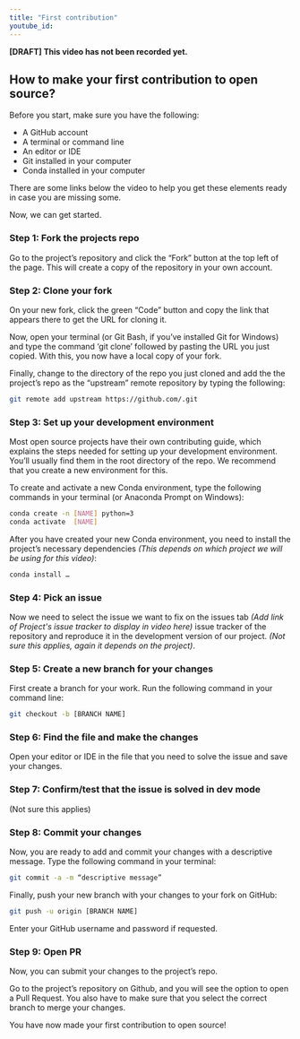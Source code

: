 ```yaml
---
title: "First contribution"
youtube_id:
---
```


**[DRAFT] This video has not been recorded yet.**

<!--
# 1.4 First contribution


## Topic:
Steps to do your first contribution to open source.

## Outline:
- Fork the repo
- Clone your fork
- Set up development environment
- Pick an issue
- Create a new branch
- Find the file and make the changes
- Confirm the issue is solved
- Commit changes
- Open PR

-->

## How to make your first contribution to open source?

<!--
Hello everyone, I’m Juanita. Welcome to the Scientific Python videos! Today I will be helping you make your first code contribution to an open source software project!. Contributing to an open source project can be intimidating but I will show you that it can be quite simple and I’m sure you will get a lot of help along the way.
-->

Before you start, make sure you have the following:

- A GitHub account
- A terminal or command line
- An editor or IDE
- Git installed in your computer
- Conda installed in your computer

There are some links below the video to help you get these elements ready in case you are missing some.

Now, we can get started.

### Step 1: Fork the projects repo

Go to the project’s repository and click the “Fork” button at the top left of the page. This will create a copy of the repository in your own account.

### Step 2: Clone your fork

On your new fork, click the green “Code” button and copy the link that appears there to get the URL for cloning it.

Now, open your terminal (or Git Bash, if you’ve installed Git for Windows) and type the command ‘git clone’ followed by pasting the URL you just copied. With this, you now have a local copy of your fork.

Finally, change to the directory of the repo you just cloned and add the the project’s repo as the “upstream” remote repository by typing the following:

```bash
git remote add upstream https://github.com/.git
```

### Step 3: Set up your development environment

Most open source projects have their own contributing guide, which explains the steps needed for setting up your development environment. You’ll usually find them in the root directory of the repo.
We recommend that you create a new environment for this.

To create and activate a new Conda environment, type the following commands in your terminal (or Anaconda Prompt on Windows):

```bash
conda create -n [NAME] python=3
conda activate  [NAME]
```

After you have created your new Conda environment, you need to install the project’s necessary dependencies _(This depends on which project we will be using for this video)_:

```bash
conda install …
```

### Step 4: Pick an issue

Now we need to select the issue we want to fix on the issues tab _(Add link of Project's issue tracker to display in video here)_ issue tracker of the repository and reproduce it in the development version of our project.
_(Not sure this applies, again it depends on the project)_.

### Step 5: Create a new branch for your changes

First create a branch for your work.
Run the following command in your command line:

```bash
git checkout -b [BRANCH NAME]
```

### Step 6: Find the file and make the changes

Open your editor or IDE in the file that you need to solve the issue and save your changes.

### Step 7: Confirm/test that the issue is solved in dev mode

(Not sure this applies)

### Step 8: Commit your changes

Now, you are ready to add and commit your changes with a descriptive message.
Type the following command in your terminal:

```bash
git commit -a -m “descriptive message”
```

Finally, push your new branch with your changes to your fork on GitHub:

```bash
git push -u origin [BRANCH NAME]
```

Enter your GitHub username and password if requested.

### Step 9: Open PR

Now, you can submit your changes to the project’s repo.

Go to the project’s repository on Github, and you will see the option to open a Pull Request.
You also have to make sure that you select the correct branch to merge your changes.

You have now made your first contribution to open source!

<!--

#### Links For video
*(Not sure these are the best resources but we should include some so that people get all the requirements ready)*

https://github.com
https://git-scm.com/book/en/v2/Getting-Started-Installing-Git
https://conda.io/projects/conda/en/latest/user-guide/install/index.html
-->
